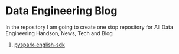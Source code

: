 #  Data Engineering Blog

In the repository I am going to create one stop repository for All Data Engineering Handson, News, Tech and Blog

1. [pyspark-english-sdk]([https://website-name.com](https://github.com/mkhalid12/data-engineering-blog/tree/main/pyspark-english-sdk)https://github.com/mkhalid12/data-engineering-blog/tree/main/pyspark-english-sdk) 

